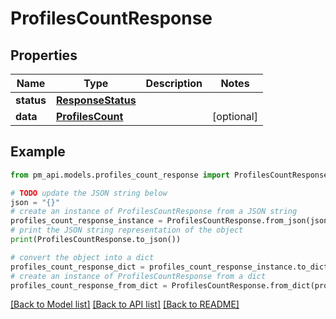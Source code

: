 # ProfilesCountResponse


## Properties

Name | Type | Description | Notes
------------ | ------------- | ------------- | -------------
**status** | [**ResponseStatus**](ResponseStatus.md) |  | 
**data** | [**ProfilesCount**](ProfilesCount.md) |  | [optional] 

## Example

```python
from pm_api.models.profiles_count_response import ProfilesCountResponse

# TODO update the JSON string below
json = "{}"
# create an instance of ProfilesCountResponse from a JSON string
profiles_count_response_instance = ProfilesCountResponse.from_json(json)
# print the JSON string representation of the object
print(ProfilesCountResponse.to_json())

# convert the object into a dict
profiles_count_response_dict = profiles_count_response_instance.to_dict()
# create an instance of ProfilesCountResponse from a dict
profiles_count_response_from_dict = ProfilesCountResponse.from_dict(profiles_count_response_dict)
```
[[Back to Model list]](../README.md#documentation-for-models) [[Back to API list]](../README.md#documentation-for-api-endpoints) [[Back to README]](../README.md)


